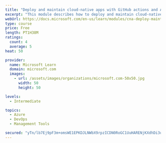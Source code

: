 ```yaml
---
title: "Deploy and maintain cloud-native apps with GitHub actions and Azure Pipelines"
excerpt: "This module describes how to deploy and maintain cloud-native apps."
webUrl: https://docs.microsoft.com/en-us/learn/modules/cna-deploy-maintain/
type: course
price: Free
length: PT1H38M
ratings:
  count: 4
  average: 5
heat: 50

provider:
  name: Microsoft Learn
  domain: microsoft.com
  images:
    - url: /assets/images/organizations/microsoft.com-50x50.jpg
      width: 50
      height: 50

levels:
  - Intermediate

topics:
  - Azure
  - DevOps
  - Management Tools

secured: "yTn/lb7Ej9pF3m+omsWE1EPKDJLNWbX9rpzICDN0RoGC1UuHARENjKXdhDi3u7ISsQluEOuUYIWOvpST/VdytO63lcJQsAA+3DwjVejh+8atMm4m3OG8ANbWdENrZj4UkjHE3Lq0twcuiT+nPfpkFXdKmdXVVNBGuk/qxXfhb+OCWO4DJ0lwrPBla+nfe5c/D/hguu4SBlRWy5bZ3RkQ5H723iL+FVPkt9NEpvZGoj6yJOQLSWNi2Rczv8tJE20Ht9u0HrFYTxTYKj0nCpo5PyF6SbAJ/w5AUwoi7A+PLjQtLHm+lllwpVxoeZesumHCwVeVKz+eDbXoaYg+aJ4YMlHBFQToQFYalAoAtdnaveyVZuD5cELtRLYmH7Iiu/vNe/Muwx8sT1N2G3PQNoY1iH+fHexaMIU05QDrV1zkGig=;AG2czBn5KP+NmTA2xwKMgA=="
---
```


